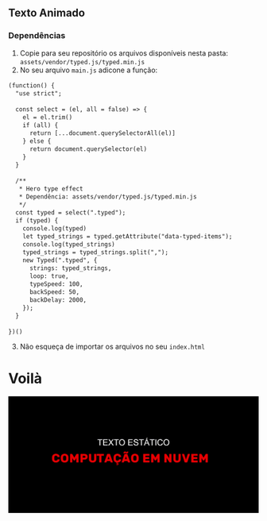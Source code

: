 ## Texto Animado

### Dependências

1. Copie para seu repositório os arquivos disponíveis nesta pasta: `assets/vendor/typed.js/typed.min.js`
2. No seu arquivo `main.js` adicone a função: 
``` 
(function() {
  "use strict";
  
  const select = (el, all = false) => {
    el = el.trim()
    if (all) {
      return [...document.querySelectorAll(el)]
    } else {
      return document.querySelector(el)
    }
  }
  
  /**
   * Hero type effect
   * Dependência: assets/vendor/typed.js/typed.min.js
   */
  const typed = select(".typed");
  if (typed) {
    console.log(typed)
    let typed_strings = typed.getAttribute("data-typed-items");
    console.log(typed_strings)
    typed_strings = typed_strings.split(",");
    new Typed(".typed", {
      strings: typed_strings,
      loop: true,
      typeSpeed: 100,
      backSpeed: 50,
      backDelay: 2000,
    });
  }

})()
```
3. Não esqueça de importar os arquivos no seu `index.html`

# Voilà
![animate](texto_animado.gif)


